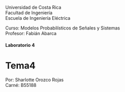 Universidad de Costa Rica  
Facultad de Ingeniería  
Escuela de Ingeniería Eléctrica  

Curso: Modelos Probabilísticos de Señales y Sistemas  
Profesor: Fabián Abarca  

#### Laboratorio 4 ####
# Tema4 

Por: Sharlotte Orozco Rojas  
Carné: B55188  
